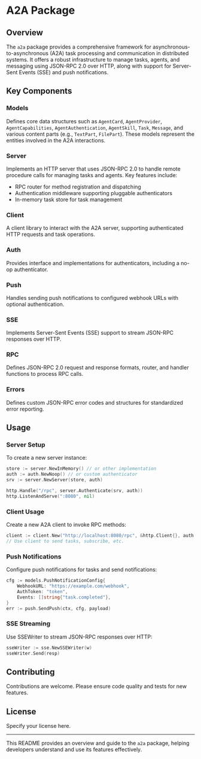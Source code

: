 # A2A Package

## Overview
The `a2a` package provides a comprehensive framework for asynchronous-to-asynchronous (A2A) task processing and communication in distributed systems. It offers a robust infrastructure to manage tasks, agents, and messaging using JSON-RPC 2.0 over HTTP, along with support for Server-Sent Events (SSE) and push notifications.

## Key Components

### Models
Defines core data structures such as `AgentCard`, `AgentProvider`, `AgentCapabilities`, `AgentAuthentication`, `AgentSkill`, `Task`, `Message`, and various content parts (e.g., `TextPart`, `FilePart`). These models represent the entities involved in the A2A interactions.

### Server
Implements an HTTP server that uses JSON-RPC 2.0 to handle remote procedure calls for managing tasks and agents. Key features include:
- RPC router for method registration and dispatching
- Authentication middleware supporting pluggable authenticators
- In-memory task store for task management

### Client
A client library to interact with the A2A server, supporting authenticated HTTP requests and task operations.

### Auth
Provides interface and implementations for authenticators, including a no-op authenticator.

### Push
Handles sending push notifications to configured webhook URLs with optional authentication.

### SSE
Implements Server-Sent Events (SSE) support to stream JSON-RPC responses over HTTP.

### RPC
Defines JSON-RPC 2.0 request and response formats, router, and handler functions to process RPC calls.

### Errors
Defines custom JSON-RPC error codes and structures for standardized error reporting.

## Usage

### Server Setup
To create a new server instance:

```go
store := server.NewInMemory() // or other implementation
auth := auth.NewNoop() // or custom authenticator
srv := server.NewServer(store, auth)

http.Handle("/rpc", server.Authenticate(srv, auth))
http.ListenAndServe(":8080", nil)
```

### Client Usage
Create a new A2A client to invoke RPC methods:

```go
client := client.New("http://localhost:8080/rpc", &http.Client{}, auth.NewNoop())
// Use client to send tasks, subscribe, etc.
```

### Push Notifications
Configure push notifications for tasks and send notifications:

```go
cfg := models.PushNotificationConfig{
    WebhookURL: "https://example.com/webhook",
    AuthToken: "token",
    Events: []string{"task.completed"},
}
err := push.SendPush(ctx, cfg, payload)
```

### SSE Streaming
Use SSEWriter to stream JSON-RPC responses over HTTP:

```go
sseWriter := sse.NewSSEWriter(w)
sseWriter.Send(resp)
```

## Contributing
Contributions are welcome. Please ensure code quality and tests for new features.

## License
Specify your license here.

---

This README provides an overview and guide to the `a2a` package, helping developers understand and use its features effectively.